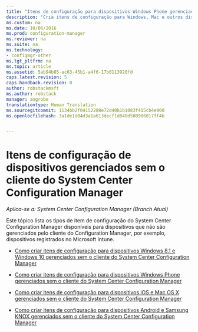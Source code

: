 ```yaml
---
title: "Itens de configuração para dispositivos Windows Phone gerenciados sem o cliente do System Center Configuration Manager | System Center Configuration Manager"
description: "Cria itens de configuração para Windows, Mac e outros dispositivos que não são gerenciados pelo cliente do System Center Configuration Manager."
ms.custom: na
ms.date: 10/06/2016
ms.prod: configuration-manager
ms.reviewer: na
ms.suite: na
ms.technology:
- configmgr-other
ms.tgt_pltfrm: na
ms.topic: article
ms.assetid: 5ab94b85-ac63-45b1-a4f6-17b0113920fd
caps.latest.revision: 5
caps.handback.revision: 0
author: robstackmsft
ms.author: robstack
manager: angrobe
translationtype: Human Translation
ms.sourcegitcommit: 1134bb2f04152288e72d40b1b1083f415cb4e900
ms.openlocfilehash: 3a1de1d04d3a1a613decf1d848d508986817ff4b


---
```

# <a name="configuration-items-for-devices-managed-without-the-system-center-configuration-manager-client"></a>Itens de configuração de dispositivos gerenciados sem o cliente do System Center Configuration Manager

*Aplica-se a: System Center Configuration Manager (Branch Atual)*

Este tópico lista os tipos de item de configuração do System Center Configuration Manager disponíveis para dispositivos que não são gerenciados pelo cliente do Configuration Manager, por exemplo, dispositivos registrados no Microsoft Intune.  

-   [Como criar itens de configuração para dispositivos Windows 8.1 e Windows 10 gerenciados sem o cliente do System Center Configuration Manager](../../compliance/deploy-use/create-configuration-items-for-windows-8.1-and-windows-10-devices-managed-without-the-client.md)  

-   [Como criar itens de configuração para dispositivos Windows Phone gerenciados sem o cliente do System Center Configuration Manager](../../compliance/deploy-use/create-configuration-items-for-windows-phone-devices-managed-without-the-client.md)  

-   [Como criar itens de configuração para dispositivos iOS e Mac OS X gerenciados sem o cliente do System Center Configuration Manager](../../compliance/deploy-use/create-configuration-items-for-ios-and-mac-os-x-devices-managed-without-the-client.md)  

-   [Como criar itens de configuração para dispositivos Android e Samsung KNOX gerenciados sem o cliente do System Center Configuration Manager](../../compliance/deploy-use/create-configuration-items-for-android-and-samsung-knox-devices-managed-without-the-client.md)  



<!--HONumber=Nov16_HO1-->


